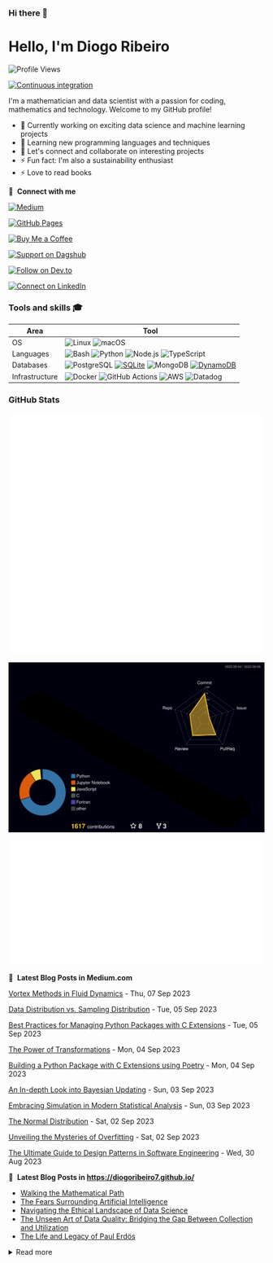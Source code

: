 ### Hi there 👋

# Hello, I'm Diogo Ribeiro
![Profile Views](https://komarev.com/ghpvc/?username=DiogoRibeiro7&color=red&style=plastic)

[![Continuous integration](https://github.com/DiogoRibeiro7/diogoribeiro7/actions/workflows/main.yml/badge.svg)](https://github.com/DiogoRibeiro7/diogoribeiro7/actions/workflows/main.yml)


I'm a mathematician and data scientist with a passion for coding, mathematics and technology. Welcome to my GitHub profile!

- 🔭 Currently working on exciting data science and machine learning projects
- 🌱 Learning new programming languages and techniques
- 💬 Let's connect and collaborate on interesting projects
- ⚡ Fun fact: I'm also a sustainability enthusiast
- ⚡ Love to read books

🔗 &nbsp;**Connect with me**

[![Medium](https://img.shields.io/badge/Medium-Follow%20Me-2bbc8a?logo=medium)](https://medium.com/@neverforget-1975)

[![GitHub Pages](https://img.shields.io/badge/GitHub%20Pages-Deployed-007BFF?logo=github)](https://diogoribeiro7.github.io)

[![Buy Me a Coffee](https://img.shields.io/badge/Buy%20Me%20a%20Coffee-Support%20Me-FFDD00)](https://buymeacoffee.com/diogoribeiro7)

[![Support on Dagshub](https://img.shields.io/badge/Support%20on-Dagshub-9cf)](https://dagshub.com/DiogoRibeiro7)

[![Follow on Dev.to](https://img.shields.io/badge/Follow%20on-Dev.to-blue)](https://dev.to/diogoribeiro7)

[![Connect on LinkedIn](https://img.shields.io/badge/Connect%20on-LinkedIn-blue)](https://www.linkedin.com/in/diogo-ribeiro-9094604a/)


### Tools and skills 🎓
| Area           | Tool            |
|---             | ---             |
|OS              | ![Linux](https://img.shields.io/badge/OS-Linux-FFDD00?logo=linux&logoColor=white) ![macOS](https://img.shields.io/badge/OS-macOS-FFDD00?logo=apple&logoColor=white) |
| Languages      | ![Bash](https://img.shields.io/badge/Code-Bash-007BFF?logo=gnu-bash&logoColor=white) ![Python](https://img.shields.io/badge/Code-Python-007BFF?logo=python&logoColor=white) ![Node.js](https://img.shields.io/badge/Code-Node.js-007BFF?logo=node.js&logoColor=white)  ![TypeScript](https://img.shields.io/badge/Code-TypeScript-007BFF?logo=typescript&logoColor=white) |
| Databases      | ![PostgreSQL](https://img.shields.io/badge/DB-PostgreSQL-2bbc8a?logo=postgresql&logoColor=white) [![SQLite](https://img.shields.io/badge/DB-SQLite-2bbc8a?logo=sqlite&logoColor=white)](https://www.sqlite.org/index.html) ![MongoDB](https://img.shields.io/badge/DB-MongoDB-2bbc8a?logo=mongodb&logoColor=white) [![DynamoDB](https://img.shields.io/badge/DB-DynamoDB-2bbc8a?logo=amazon-dynamodb&logoColor=white)](https://aws.amazon.com/dynamodb/) | 
| Infrastructure | ![Docker](https://img.shields.io/badge/Containers-Docker-FFDD00?logo=docker&logoColor=white) ![GitHub Actions](https://img.shields.io/badge/CICD-GitHub_Actions-FFDD00?logo=github-actions&logoColor=white) ![AWS](https://img.shields.io/badge/Tools-AWS-FFDD00?logo=amazon-aws&logoColor=white) ![Datadog](https://img.shields.io/badge/Monitoring-Datadog-FFDD00?logo=datadog&logoColor=white) |


### GitHub Stats
<div>
    <img src="/github-metrics.svg" alt="Metrics" />
</div>
<div>
    <img src="/metrics.plugin.gists.svg" alt="Metrics" />
</div>
<p align="center" >
	<picture>
	  <source media="(prefers-color-scheme: dark)"  srcset="https://raw.githubusercontent.com/DiogoRibeiro7/diogoribeiro7/main/profile-3d-contrib/night.svg" />
	  <source media="(prefers-color-scheme: light)" srcset="https://raw.githubusercontent.com/DiogoRibeiro7/diogoribeiro7/main/profile-3d-contrib/day.svg" />
	  <img alt="github profile contributions chart"    src="https://raw.githubusercontent.com/DiogoRibeiro7/diogoribeiro7/main/profile-3d-contrib/night.svg" />
	</picture>
</p>


<div>
    <img src="/metrics.plugin.posts.full.svg" alt="Metrics" />
</div>


📕 &nbsp;**Latest Blog Posts in Medium.com**
<!-- blog starts -->
[Vortex Methods in Fluid Dynamics](https://neverforget-1975.medium.com/vortex-methods-in-fluid-dynamics-3fc399c8d373) - Thu, 07 Sep 2023

[Data Distribution vs. Sampling Distribution](https://neverforget-1975.medium.com/data-distribution-vs-sampling-distribution-5455f1d95d3d) - Tue, 05 Sep 2023

[Best Practices for Managing Python Packages with C Extensions](https://neverforget-1975.medium.com/best-practices-for-managing-python-packages-with-c-extensions-e8644a9b477c) - Tue, 05 Sep 2023

[The Power of Transformations](https://neverforget-1975.medium.com/the-power-of-transformations-a98ac0b977d1) - Mon, 04 Sep 2023

[Building a Python Package with C Extensions using Poetry](https://medium.com/data-science-dev/building-a-python-package-with-c-extensions-using-poetry-3e5f23dadd5d) - Mon, 04 Sep 2023

[An In-depth Look into Bayesian Updating](https://medium.com/data-science-as-a-better-idea/an-in-depth-look-into-bayesian-updating-95a4d75ba1e0) - Sun, 03 Sep 2023

[Embracing Simulation in Modern Statistical Analysis](https://medium.com/data-science-as-a-better-idea/embracing-simulation-in-modern-statistical-analysis-5b64a22cea7a) - Sun, 03 Sep 2023

[The Normal Distribution](https://medium.com/data-science-as-a-better-idea/the-normal-distribution-e944c026b178) - Sat, 02 Sep 2023

[Unveiling the Mysteries of Overfitting](https://medium.com/data-science-as-a-better-idea/unveiling-the-mysteries-of-overfitting-b7716d90382a) - Sat, 02 Sep 2023

[The Ultimate Guide to Design Patterns in Software Engineering](https://python.plainenglish.io/the-ultimate-guide-to-design-patterns-in-software-engineering-a7e2d28ce907) - Wed, 30 Aug 2023
<!-- blog ends -->
📕 &nbsp;**Latest Blog Posts in https://diogoribeiro7.github.io/**
<!-- BLOG-POST-LIST:START -->
- [Walking the Mathematical Path](https://diogoribeiro7.github.io/mathematics/crownd_behaviour/)
- [The Fears Surrounding Artificial Intelligence](https://diogoribeiro7.github.io/data%20science/Fears-Surrounding/)
- [Navigating the Ethical Landscape of Data Science](https://diogoribeiro7.github.io/data%20science/Data_Science/)
- [The Unseen Art of Data Quality: Bridging the Gap Between Collection and Utilization](https://diogoribeiro7.github.io/data%20science/data_design/)
- [The Life and Legacy of Paul Erdös](https://diogoribeiro7.github.io/genius/Paul-Erdos/)
<!-- BLOG-POST-LIST:END -->


<details>
<summary>Read more</summary>
     
This page you are reading is a profile readme. Around July 2020, GitHub made this a public feature.

To make one, create a repo named after your username (matching case exactly) and create a `README.md` file in it. Then go to your GitHub profile and you'll see your README appear there ✨.

- [DiogoRibeiro7/diogoribeiro7](https://github.com/DiogoRibeiro7/diogoribeiro7/) repo where this README lives
- GitHub topic: [profile-readme](https://github.com/topics/profile-readme)
- Tutorial: [How To Create A GitHub Profile README](https://www.aboutmonica.com/blog/how-to-create-a-github-profile-readme)

</details>
